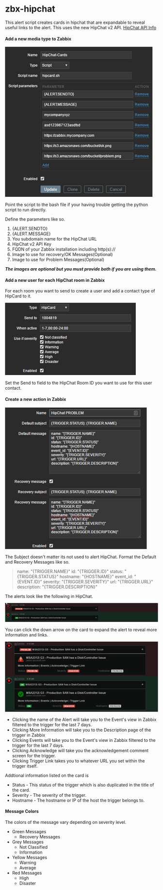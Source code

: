 # zbx-hipchat
This alert script creates cards in hipchat that are expandable to reveal useful links to the alert.
This uses the new HipChat v2 API. [HipChat API Info](https://developer.atlassian.com/hipchat/guide/hipchat-rest-api/api-access-tokens#APIaccesstokens-Usergeneratedtokens)

#### Add a new media type to Zabbix

![Alt text](/imgs/zbx-media%20type.png?raw=true "Media Type")

Point the script to the bash file if your having trouble getting the python script to run directly.

Define the parameters like so.

1. {ALERT.SENDTO}
2. {ALERT.MESSAGE}
3. You subdomain name for the HipChat URL
4. HipChat v2 API Key
5. FQDN of your Zabbix installation including http(s)://
6. Image to use for recovery/OK Messages(Optional)
7. Image to use for Problem Messages(Optional)

**_The images are optional but you must provide both if you are using them._**

#### Add a new user for each HipChat room in Zabbix

For each room you want to send to create a user and add a contact type of HipCard to it.

![Alt text](/imgs/media-send-to.png?raw=true "Send To Address")

Set the Send to field to the HipChat Room ID you want to use for this user contact.

#### Create a new action in Zabbix

![Alt text](/imgs/zbx-action.png?raw=true "Action Messsage")

The Subject doesn't matter its not used to alert HipChat.
Format the Default and Recovery Messages like so.

>name: "{TRIGGER.NAME}"
>id: "{TRIGGER.ID}"
>status: "{TRIGGER.STATUS}"
>hostname: "{HOSTNAME}"
>event_id: "{EVENT.ID}"
>severity: "{TRIGGER.SEVERITY}"
>url: "{TRIGGER.URL}"
>description: "{TRIGGER.DESCRIPTION}"


The alerts look like the following in HipChat.

![Alt text](/imgs/alert-sml.png?raw=true "Alert Example")

You can click the down arrow on the card  to expand the alert to reveal more information and links.

![Alt text](/imgs/alert-lrg.png?raw=true "Expanded Alert Example")

* Clicking the name of the Alert will take you to the Event's view in Zabbix filtered to the trigger for the last 7 days.
* Clicking More Information will take you to the Description page of the trigger in Zabbix
* Clicking Events will take you to the Event's view in Zabbix filtered to the trigger for the last 7 days.
* Clicking Acknowledge will take you the acknowledgement comment screen for the trigger.
* Clicking Trigger Link takes you to whatever URL you set within the trigger itself.

Addtional information listed on the card is
* Status - This status of the trigger which is also duplicated in the title of the card.
* Severity - The severity of the trigger.
* Hostname - The hostname or IP of the host the trigger belongs to.

#### Message Colors
The colors of the message vary depending on severity level.

* Green Messages
  * Recovery Messages
* Grey Messages
  * Not Classified
  * Information
* Yellow Messages
  * Warning
  * Average
* Red Messages
  * High
  * Disaster
